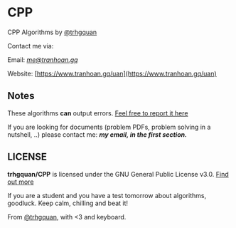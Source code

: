 # CPP
CPP Algorithms by [@trhgquan](https://github.com/trhgquan)

Contact me via:

Email: *me@tranhoan.gq*

Website: [https://www.tranhoan.gq/uan](https://www.tranhoan.gq/uan)

## Notes
These algorithms __can__ output errors. [Feel free to report it here](https://github.com/trhgquan/CPP/issues)

If you are looking for documents (problem PDFs, problem solving in a nutshell, ..) please contact me: __*my email, in the first section.*__

## LICENSE
__trhgquan/CPP__ is licensed under the GNU General Public License v3.0.
[Find out more](https://github.com/trhgquan/CPP/blob/master/LICENSE)

If you are a student and you have a test tomorrow about algorithms, goodluck. Keep calm, chilling and beat it!

From [@trhgquan](https://github.com/trhgquan), with <3 and keyboard.
